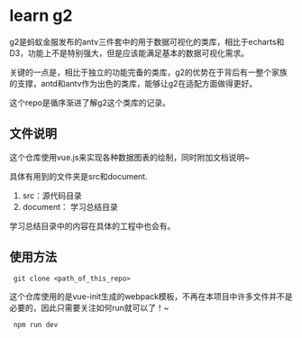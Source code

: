 # learn g2

g2是蚂蚁金服发布的antv三件套中的用于数据可视化的类库，相比于echarts和D3，功能上不是特别强大，但是应该能满足基本的数据可视化需求。

关键的一点是，相比于独立的功能完备的类库，g2的优势在于背后有一整个家族的支撑，antd和antv作为出色的类库，能够让g2在适配方面做得更好。

这个repo是循序渐进了解g2这个类库的记录。

## 文件说明

这个仓库使用vue.js来实现各种数据图表的绘制，同时附加文档说明~

具体有用到的文件夹是src和document.

1. src：源代码目录
2. document： 学习总结目录

学习总结目录中的内容在具体的工程中也会有。

## 使用方法

```shell
 git clone <path_of_this_repo>
```
这个仓库使用的是vue-init生成的webpack模板，不再在本项目中许多文件并不是必要的，因此只需要关注如何run就可以了！~

```shell
 npm run dev
```
